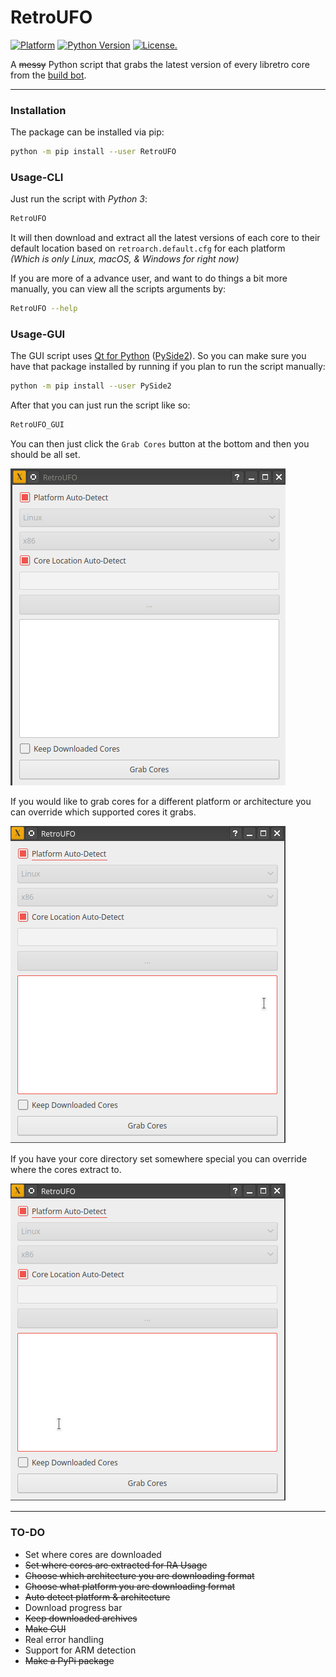 # RetroUFO
[![Platform](https://img.shields.io/badge/platform-linux%20%7C%20macos%20%7C%20windows-yellow.svg)](https://www.youtube.com/watch?v=NLGoKxh8Aq4)
[![Python Version](https://img.shields.io/pypi/pyversions/Django.svg)](https://www.python.org/downloads/) [![License.](https://img.shields.io/github/license/mashape/apistatus.svg)](https://opensource.org/licenses/MIT)

A ~~messy~~ Python script that grabs the latest version of every libretro core from the [build bot](https://buildbot.libretro.com/).  

***

### Installation

The package can be installed via pip:

```bash
python -m pip install --user RetroUFO
```


### Usage-CLI

Just run the script with _Python 3_:

```bash
RetroUFO
```

It will then download and extract all the latest versions of each core to their default location based on `retroarch.default.cfg` for each platform  
_(Which is only Linux, macOS, & Windows for right now)_

If you are more of a advance user, and want to do things a bit more manually, you can view all the scripts arguments by:
```bash
RetroUFO --help
```

### Usage-GUI

The GUI script uses [Qt for Python](https://wiki.qt.io/Qt_for_Python) ([PySide2](https://pypi.org/project/PySide2/)). So you can make sure you have that package installed by running if you plan to run the script manually:  
```bash
python -m pip install --user PySide2
```


After that you can just run the script like so:
```bash
RetroUFO_GUI
```

You can then just click the `Grab Cores` button at the bottom and then you should be all set.

![](screenshots/grab_cores.gif)

If you would like to grab cores for a different platform or architecture you can override which supported cores it grabs.

![](screenshots/custom_platform.gif)

If you have your core directory set somewhere special you can override where the cores extract to.

![](screenshots/custom_location.gif)

***
### TO-DO

- Set where cores are downloaded
- ~~Set where cores are extracted for RA Usage~~
- ~~Choose which architecture you are downloading format~~
- ~~Choose what platform you are downloading format~~
- ~~Auto detect platform & architecture~~
- Download progress bar
- ~~Keep downloaded archives~~
- ~~Make GUI~~
- Real error handling
- Support for ARM detection
- ~~Make a PyPi package~~
